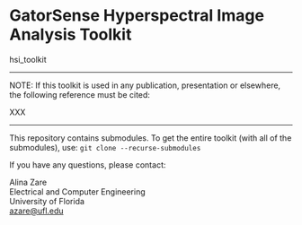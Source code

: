# GatorSense Hyperspectral Image Analysis Toolkit
hsi_toolkit

***
NOTE: If this toolkit is used in any publication, presentation or elsewhere, the following reference must be cited:

XXX
****

This repository contains submodules. 
To get the entire toolkit (with all of the submodules), use:
`git clone --recurse-submodules`


If you have any questions, please contact:  

Alina Zare  
Electrical and Computer Engineering  
University of Florida    
azare@ufl.edu  
